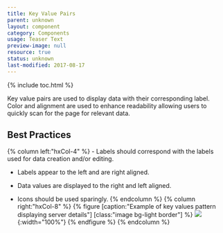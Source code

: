 ```yaml
---
title: Key Value Pairs
parent: unknown
layout: component
category: Components
usage: Teaser Text
preview-image: null
resource: true
status: unknown
last-modified: 2017-08-17
---
```


{% include toc.html %}

Key value pairs are used to display data with their corresponding label. Color
and alignment are used to enhance readability allowing users to quickly scan
for the page for relevant data.

## Best Practices

<div class="hxRow">
{% column left:"hxCol-4" %}
-   Labels should correspond with the labels used for data creation and/or
  editing.

-   Labels appear to the left and are right aligned.

-   Data values are displayed to the right and left aligned.

-   Icons should be used sparingly.
{% endcolumn %}
{% column right:"hxCol-8" %}
{% figure [caption:"Example of key values pattern displaying server details"] [class:"image bg-light border"] %}
![]({{site.cdn_url}}/img/components/key-value-pairs.svg){:width="100%"}
{% endfigure %}
{% endcolumn %}
</div>
